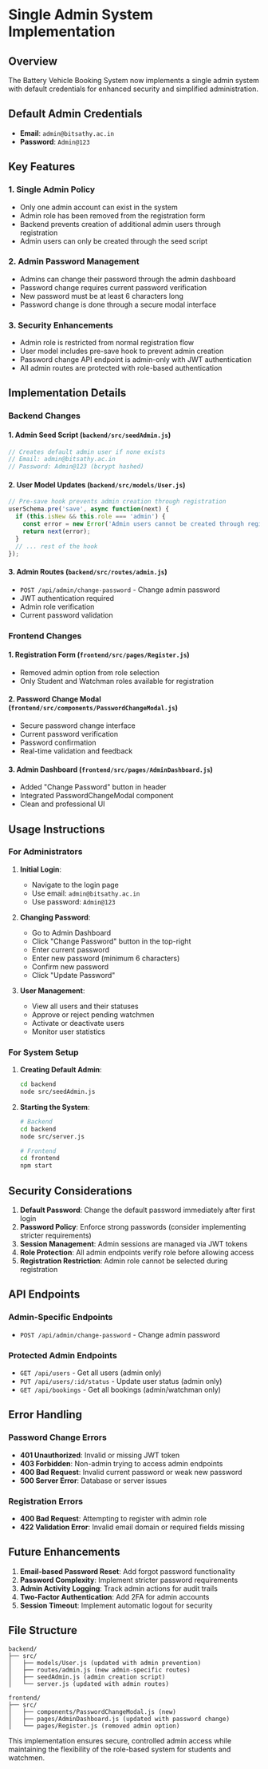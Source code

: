 # Single Admin System Implementation

## Overview
The Battery Vehicle Booking System now implements a single admin system with default credentials for enhanced security and simplified administration.

## Default Admin Credentials
- **Email**: `admin@bitsathy.ac.in`
- **Password**: `Admin@123`

## Key Features

### 1. Single Admin Policy
- Only one admin account can exist in the system
- Admin role has been removed from the registration form
- Backend prevents creation of additional admin users through registration
- Admin users can only be created through the seed script

### 2. Admin Password Management
- Admins can change their password through the admin dashboard
- Password change requires current password verification
- New password must be at least 6 characters long
- Password change is done through a secure modal interface

### 3. Security Enhancements
- Admin role is restricted from normal registration flow
- User model includes pre-save hook to prevent admin creation
- Password change API endpoint is admin-only with JWT authentication
- All admin routes are protected with role-based authentication

## Implementation Details

### Backend Changes

#### 1. Admin Seed Script (`backend/src/seedAdmin.js`)
```javascript
// Creates default admin user if none exists
// Email: admin@bitsathy.ac.in
// Password: Admin@123 (bcrypt hashed)
```

#### 2. User Model Updates (`backend/src/models/User.js`)
```javascript
// Pre-save hook prevents admin creation through registration
userSchema.pre('save', async function(next) {
  if (this.isNew && this.role === 'admin') {
    const error = new Error('Admin users cannot be created through registration');
    return next(error);
  }
  // ... rest of the hook
});
```

#### 3. Admin Routes (`backend/src/routes/admin.js`)
- `POST /api/admin/change-password` - Change admin password
- JWT authentication required
- Admin role verification
- Current password validation

### Frontend Changes

#### 1. Registration Form (`frontend/src/pages/Register.js`)
- Removed admin option from role selection
- Only Student and Watchman roles available for registration

#### 2. Password Change Modal (`frontend/src/components/PasswordChangeModal.js`)
- Secure password change interface
- Current password verification
- Password confirmation
- Real-time validation and feedback

#### 3. Admin Dashboard (`frontend/src/pages/AdminDashboard.js`)
- Added "Change Password" button in header
- Integrated PasswordChangeModal component
- Clean and professional UI

## Usage Instructions

### For Administrators

1. **Initial Login**:
   - Navigate to the login page
   - Use email: `admin@bitsathy.ac.in`
   - Use password: `Admin@123`

2. **Changing Password**:
   - Go to Admin Dashboard
   - Click "Change Password" button in the top-right
   - Enter current password
   - Enter new password (minimum 6 characters)
   - Confirm new password
   - Click "Update Password"

3. **User Management**:
   - View all users and their statuses
   - Approve or reject pending watchmen
   - Activate or deactivate users
   - Monitor user statistics

### For System Setup

1. **Creating Default Admin**:
   ```bash
   cd backend
   node src/seedAdmin.js
   ```

2. **Starting the System**:
   ```bash
   # Backend
   cd backend
   node src/server.js

   # Frontend
   cd frontend
   npm start
   ```

## Security Considerations

1. **Default Password**: Change the default password immediately after first login
2. **Password Policy**: Enforce strong passwords (consider implementing stricter requirements)
3. **Session Management**: Admin sessions are managed via JWT tokens
4. **Role Protection**: All admin endpoints verify role before allowing access
5. **Registration Restriction**: Admin role cannot be selected during registration

## API Endpoints

### Admin-Specific Endpoints
- `POST /api/admin/change-password` - Change admin password

### Protected Admin Endpoints
- `GET /api/users` - Get all users (admin only)
- `PUT /api/users/:id/status` - Update user status (admin only)
- `GET /api/bookings` - Get all bookings (admin/watchman only)

## Error Handling

### Password Change Errors
- **401 Unauthorized**: Invalid or missing JWT token
- **403 Forbidden**: Non-admin trying to access admin endpoints
- **400 Bad Request**: Invalid current password or weak new password
- **500 Server Error**: Database or server issues

### Registration Errors
- **400 Bad Request**: Attempting to register with admin role
- **422 Validation Error**: Invalid email domain or required fields missing

## Future Enhancements

1. **Email-based Password Reset**: Add forgot password functionality
2. **Password Complexity**: Implement stricter password requirements
3. **Admin Activity Logging**: Track admin actions for audit trails
4. **Two-Factor Authentication**: Add 2FA for admin accounts
5. **Session Timeout**: Implement automatic logout for security

## File Structure
```
backend/
├── src/
│   ├── models/User.js (updated with admin prevention)
│   ├── routes/admin.js (new admin-specific routes)
│   ├── seedAdmin.js (admin creation script)
│   └── server.js (updated with admin routes)

frontend/
├── src/
│   ├── components/PasswordChangeModal.js (new)
│   ├── pages/AdminDashboard.js (updated with password change)
│   └── pages/Register.js (removed admin option)
```

This implementation ensures secure, controlled admin access while maintaining the flexibility of the role-based system for students and watchmen.